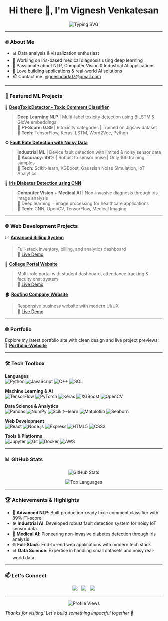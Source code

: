 <h1 align="center">Hi there 👋, I'm Vignesh Venkatesan</h1>
<p align="center">
  <img src="https://readme-typing-svg.demolab.com?font=Fira+Code&pause=1000&color=00FFFF&center=true&vCenter=true&width=1000&lines=Data+Science+%7C+Web+Dev+%7C+ML+Enthusiast;Deep+Learning+%7C+NLP+%7C+Computer+Vision;Building+AI+Solutions+for+Real+World+Problems" alt="Typing SVG" />
</p>

---

### 🔥 About Me
- 📊 Data analysis & visualization enthusiast  
- 🧪 Working on iris-based medical diagnosis using deep learning  
- 🤖 Passionate about NLP, Computer Vision & Industrial AI applications
- 🤝 Love building applications & real-world AI solutions  
- 📫 Contact me: <a href="mailto:vigneshdark07@gmail.com" target="_blank">vigneshdark07@gmail.com</a>

---

### 🚀 Featured ML Projects

🤖 <a href="https://github.com/vignshh7/DeepToxicDetector" target="_blank"><strong>DeepToxicDetector - Toxic Comment Classifier</strong></a>  
> **Deep Learning NLP** | Multi-label toxicity detection using BiLSTM & GloVe embeddings  
> 🎯 **F1-Score: 0.89** | 6 toxicity categories | Trained on Jigsaw dataset  
> 🔧 **Tech**: TensorFlow, Keras, LSTM, Word2Vec, Python

⚙️ <a href="https://github.com/vignshh7/Fault-Rate-Detection" target="_blank"><strong>Fault Rate Detection with Noisy Data</strong></a>  
> **Industrial ML** | Device fault detection with limited & noisy sensor data  
> 🎯 **Accuracy: 99%** | Robust to sensor noise | Only 100 training samples  
> 🔧 **Tech**: Scikit-learn, XGBoost, Gaussian Noise Simulation, IoT Analytics

🔬 <a href="https://github.com/vignshh7/Iris-Diabetes-Detection" target="_blank"><strong>Iris Diabetes Detection using CNN</strong></a>  
> **Computer Vision + Medical AI** | Non-invasive diagnosis through iris image analysis  
> 🎯 Deep learning + image processing for healthcare applications  
> 🔧 **Tech**: CNN, OpenCV, TensorFlow, Medical Imaging

---

### 🌐 Web Development Projects

📈 <a href="https://github.com/vignshh7/BillingSystem" target="_blank"><strong>Advanced Billing System</strong></a>  
> Full-stack inventory, billing, and analytics dashboard  
> 🔗 <a href="https://vignshh7.github.io/BillingSystem/" target="_blank">Live Demo</a>

🏫 <a href="https://github.com/vignshh7/CollegePortalWebsite" target="_blank"><strong>College Portal Website</strong></a>  
> Multi-role portal with student dashboard, attendance tracking & faculty chat system  
> 🔗 <a href="https://vignshh7.github.io/CollegePortalWebsite/" target="_blank">Live Demo</a>

🏠 <a href="https://github.com/vignshh7/Frontend-RoofingCompany" target="_blank"><strong>Roofing Company Website</strong></a>  
> Responsive business website with modern UI/UX  
> 🔗 <a href="https://vignshh7.github.io/Frontend-RoofingCompany/" target="_blank">Live Demo</a>

---

### 🌐 Portfolio
Explore my latest portfolio site with clean design and live project previews:  
🔗 <a href="https://vignshh7.github.io/Portfolio-Website/" target="_blank"><strong>Portfolio-Website</strong></a>

---

### 🛠️ Tech Toolbox

**Languages**  
![Python](https://img.shields.io/badge/-Python-3776AB?logo=python&logoColor=white)
![JavaScript](https://img.shields.io/badge/-JavaScript-F7DF1E?logo=javascript&logoColor=black)
![C++](https://img.shields.io/badge/-C++-00599C?logo=c%2B%2B&logoColor=white)
![SQL](https://img.shields.io/badge/-SQL-4479A1?logo=mysql&logoColor=white)

**Machine Learning & AI**  
![TensorFlow](https://img.shields.io/badge/-TensorFlow-FF6F00?logo=tensorflow&logoColor=white)
![PyTorch](https://img.shields.io/badge/-PyTorch-EE4C2C?logo=pytorch&logoColor=white)
![Keras](https://img.shields.io/badge/-Keras-D00000?logo=keras&logoColor=white)
![XGBoost](https://img.shields.io/badge/-XGBoost-1976D2?logo=xgboost&logoColor=white)
![OpenCV](https://img.shields.io/badge/-OpenCV-5C3EE8?logo=opencv&logoColor=white)

**Data Science & Analytics**  
![Pandas](https://img.shields.io/badge/-Pandas-150458?logo=pandas&logoColor=white)
![NumPy](https://img.shields.io/badge/-NumPy-013243?logo=numpy&logoColor=white)
![Scikit--learn](https://img.shields.io/badge/-Scikit--learn-F7931E?logo=scikit-learn&logoColor=white)
![Matplotlib](https://img.shields.io/badge/-Matplotlib-11557c?logo=matplotlib&logoColor=white)
![Seaborn](https://img.shields.io/badge/-Seaborn-4EAE4E?logo=seaborn&logoColor=white)

**Web Development**  
![React](https://img.shields.io/badge/-React-61DAFB?logo=react&logoColor=black)
![Node.js](https://img.shields.io/badge/-Node.js-339933?logo=node.js&logoColor=white)
![Express](https://img.shields.io/badge/-Express-000000?logo=express&logoColor=white)
![HTML5](https://img.shields.io/badge/-HTML5-E34F26?logo=html5&logoColor=white)
![CSS3](https://img.shields.io/badge/-CSS3-1572B6?logo=css3&logoColor=white)

**Tools & Platforms**  
![Jupyter](https://img.shields.io/badge/-Jupyter-F37626?logo=jupyter&logoColor=white)
![Git](https://img.shields.io/badge/-Git-F05032?logo=git&logoColor=white)
![Docker](https://img.shields.io/badge/-Docker-2496ED?logo=docker&logoColor=white)
![AWS](https://img.shields.io/badge/-AWS-232F3E?logo=amazon-aws&logoColor=white)

---

### 📊 GitHub Stats

<p align="center">
  <img src="https://github-readme-stats.vercel.app/api?username=vignshh7&show_icons=true&theme=tokyonight&hide_border=true" alt="GitHub Stats" />
</p>

<p align="center">
  <img src="https://github-readme-stats.vercel.app/api/top-langs/?username=vignshh7&layout=compact&theme=tokyonight&hide_border=true" alt="Top Languages" />
</p>

---

### 🏆 Achievements & Highlights

- 🤖 **Advanced NLP**: Built production-ready toxic comment classifier with 89% F1-score
- ⚙️ **Industrial AI**: Developed robust fault detection system for noisy IoT sensor data  
- 🔬 **Medical AI**: Pioneering non-invasive diabetes detection through iris analysis
- 🌐 **Full-Stack**: End-to-end web applications with modern tech stack
- 📊 **Data Science**: Expertise in handling small datasets and noisy real-world data

---

### 📫 Let's Connect

<p align="center">
  <a href="https://linkedin.com/in/vignshh" target="_blank">
    <img src="https://img.shields.io/badge/-LinkedIn-blue?style=for-the-badge&logo=linkedin&logoColor=white" />
  </a>
  &nbsp;
  <a href="mailto:vigneshdark07@gmail.com" target="_blank">
    <img src="https://img.shields.io/badge/-Email-D14836?style=for-the-badge&logo=gmail&logoColor=white" />
  </a>
  &nbsp;
  <a href="https://vignshh7.github.io/Portfolio-Website/" target="_blank">
    <img src="https://img.shields.io/badge/-Portfolio-000000?style=for-the-badge&logo=firefox&logoColor=white" />
  </a>
</p>

---

<p align="center">
  <img src="https://komarev.com/ghpvc/?username=vignshh7&color=blueviolet&style=flat-square&label=Profile+Views" alt="Profile Views" />
</p>

*Thanks for visiting! Let's build something impactful together 🚀*
